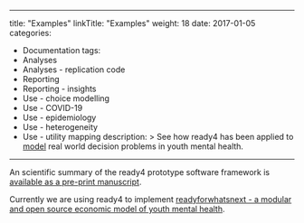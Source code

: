
---
title: "Examples"
linkTitle: "Examples"
weight: 18
date: 2017-01-05
categories: 
- Documentation
tags: 
- Analyses
- Analyses - replication code
- Reporting
- Reporting - insights
- Use - choice modelling
- Use - COVID-19
- Use - epidemiology
- Use - heterogeneity
- Use - utility mapping
description: >
  See how ready4 has been applied to [model](https://readyforwhatsnext.org/) real world decision problems in youth mental health.
---

An scientific summary of the ready4 prototype software framework is [available as a pre-print manuscript](https://arxiv.org/abs/2310.14138).

Currently we are using ready4 to implement [readyforwhatsnext - a modular and open source economic model of youth mental health](https://readyforwhatsnext.org/).


